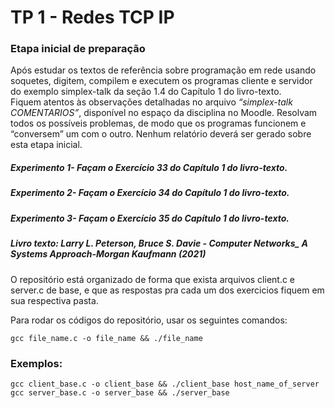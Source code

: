 # TP 1 - Redes TCP IP
### Etapa inicial de preparação   
Após estudar os textos de referência sobre programação em
rede usando soquetes, digitem, compilem e executem os programas cliente e servidor do
exemplo simplex-talk da seção 1.4 do Capítulo 1 do livro-texto.    
Fiquem atentos às observações
detalhadas no arquivo *“simplex-talk COMENTARIOS”*, disponível no espaço da disciplina no
Moodle.
    Resolvam todos os possíveis problemas, de modo que os programas funcionem e
“conversem” um com o outro. Nenhum relatório deverá ser gerado sobre esta etapa inicial.   
##### Experimento 1- Façam o Exercício 33 do Capítulo 1 do livro-texto.     
##### Experimento 2- Façam o Exercício 34 do Capítulo 1 do livro-texto.    
##### Experimento 3- Façam o Exercício 35 do Capítulo 1 do livro-texto.    

##### Livro texto: Larry L. Peterson, Bruce S. Davie - Computer Networks_ A Systems Approach-Morgan Kaufmann (2021)

O repositório está organizado de forma que exista arquivos client.c e server.c de base, e que
as respostas pra cada um dos exercicios fiquem em sua respectiva pasta. 

Para rodar os códigos do repositório, usar os seguintes comandos:

    gcc file_name.c -o file_name && ./file_name

### Exemplos:

    gcc client_base.c -o client_base && ./client_base host_name_of_server
    gcc server_base.c -o server_base && ./server_base